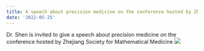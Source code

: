 ```yaml
---
title: A speech about precision medicine on the conference hosted by Zhejiang Society for Mathematical Medicine.
date: '2022-05-25'
---
```

Dr. Shen is invited to give a speech about precision medicine on the conference hosted by Zhejiang Society for Mathematical Medicine
![](/images/photo/photo220525.jpg)